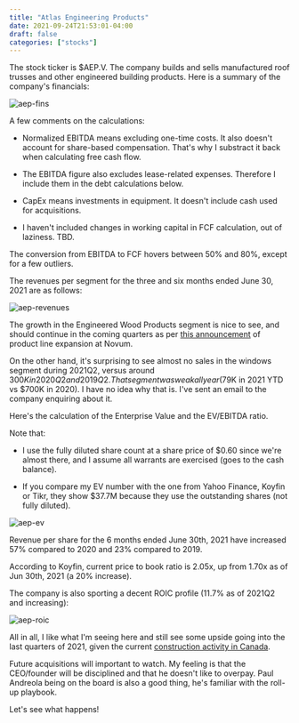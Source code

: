 ```yaml
---
title: "Atlas Engineering Products"
date: 2021-09-24T21:53:01-04:00
draft: false
categories: ["stocks"]
---
```


The stock ticker is $AEP.V. The company builds and sells manufactured roof trusses and other engineered building products. Here is a summary of the company's financials:

![aep-fins](/images/aep-fins.png)

A few comments on the calculations:

- Normalized EBITDA means excluding one-time costs. It also doesn't account for share-based compensation. That's why I substract it back when calculating free cash flow.

- The EBITDA figure also excludes lease-related expenses. Therefore I include them in the debt calculations below.

- CapEx means investments in equipment. It doesn't include cash used for acquisitions.

- I haven't included changes in working capital in FCF calculation, out of laziness. TBD.

The conversion from EBITDA to FCF hovers between 50% and 80%, except for a few outliers.

The revenues per segment for the three and six months ended June 30, 2021 are as follows:

![aep-revenues](/images/aep-revenues.png)

The growth in the Engineered Wood Products segment is nice to see, and should continue in the coming quarters as per [this announcement](https://www.newswire.ca/news-releases/atlas-engineered-products-announces-product-line-expansion-at-novum-building-components-875537316.html) of product line expansion at Novum.

On the other hand, it's surprising to see almost no sales in the windows segment during 2021Q2, versus around $300K in 2020Q2 and 2019Q2. That segment was weak all year ($79K in 2021 YTD vs $700K in 2020). I have no idea why that is. I've sent an email to the company enquiring about it.

Here's the calculation of the Enterprise Value and the EV/EBITDA ratio. 

Note that:

- I use the fully diluted share count at a share price of $0.60 since we're almost there, and I assume all warrants are exercised (goes to the cash balance).

- If you compare my EV number with the one from Yahoo Finance, Koyfin or Tikr, they show $37.7M because they use the outstanding shares (not fully diluted).

![aep-ev](/images/aep-ev.png)

Revenue per share for the 6 months ended June 30th, 2021 have increased 57% compared to 2020 and 23% compared to 2019.

According to Koyfin, current price to book ratio is 2.05x, up from 1.70x as of Jun 30th, 2021 (a 20% increase). 

The company is also sporting a decent ROIC profile (11.7% as of 2021Q2 and increasing):

![aep-roic](/images/aep-roic.png)

All in all, I like what I'm seeing here and still see some upside going into the last quarters of 2021, given the current [construction activity in Canada](https://thoughtleadership.rbc.com/home-builders-are-tackling-canadas-housing-supply-shortage/?utm_medium=email&utm_source=salesforce&utm_campaign=Housing).

Future acquisitions will important to watch. My feeling is that the CEO/founder will be disciplined and that he doesn't like to overpay. Paul Andreola being on the board is also a good thing, he's familiar with the roll-up playbook. 

Let's see what happens!